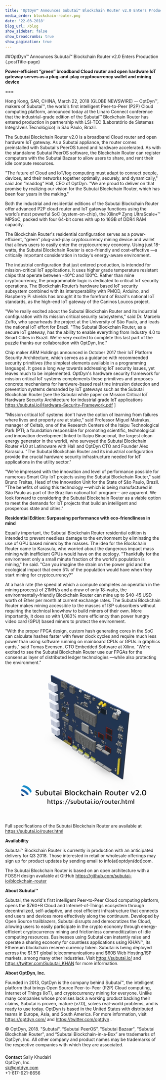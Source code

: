 ```yaml
---
title: 'OptDyn™ Announces Subutai™ Blockchain Router v2.0 Enters Production'
media_order: blockchain-router.png
date: '22-03-2018'
blog_url: /blog
show_sidebar: false
show_breadcrumbs: true
show_pagination: true
---
```


##OptDyn™ Announces Subutai™ Blockchain Router v2.0 Enters Production {.postTitle-page}

**Power-efficient “green” broadband Cloud router and open hardware IoT gateway serves as a plug-and-play cryptocurrency
wallet and mining device**

===

Hong Kong, SAR, CHINA, March 22, 2018 (GLOBE NEWSWIRE) -- OptDyn™, makers of Subutai™, the world’s first intelligent Peer-to-Peer (P2P) Cloud computing platform, announced today at the Linaro Connect conference that the industrial-grade edition of the Subutai™ Blockchain Router has entered production in partnership with LSI-TEC (Laboratório de Sistemas Integráveis Tecnológico) in São Paulo, Brazil.

The Subutai Blockchain Router v2.0 is a broadband Cloud router and open hardware IoT gateway. As a Subutai appliance, the router comes preinstalled with Subutai's PeerOS tuned and hardware accelerated. As with the standalone Subutai PeerOS software, the Blockchain Router can register computers with the Subutai Bazaar to allow users to share, and rent their idle compute resources.

"The future of Cloud and IoT/fog computing must adapt to connect people, devices, and their networks together optimally, securely, and dynamically," said Jon “maddog” Hall, CEO of OptDyn. "We are proud to deliver on that promise by realizing our vision for the Subutai Blockchain Router, which has been four years in the making."

Both the industrial and residential editions of the Subutai Blockchain Router offer advanced P2P cloud router and IoT gateway functions using the world’s most powerful SoC (system-on-chip), the Xilinx® Zynq UltraScale+™ MPSoC, packed with four 64-bit cores with up to 16GB of DDR4 RAM capacity.

The Blockchain Router's residential configuration serves as a power-efficient, "green" plug-and-play cryptocurrency mining device and wallet that allows users to easily enter the cryptocurrency economy. Using just 18-watts, the Subutai Blockchain Router is eco-friendly and cost-effective —a critically important consideration in today's energy-aware environment.

The industrial configuration that just entered production, is intended for mission-critical IoT applications. It uses higher grade temperature resistant chips that operate between -40°C and 100°C. Rather than mine cryptocurrency, the programmable logic is dedicated to critical IoT security operations. The Blockchain Router’s hardware based IoT security subsystem combined with its interoperability with PMOD, Arduino, and Raspberry Pi shields has brought it to the forefront of Brazil's national IoT standards, as the high-end IoT gateway of the Caninos Loucos project.

"We’re really excited about the Subutai Blockchain Router and its industrial configuration with its mission critical security subsystems," said Dr. Marcelo Zuffo, who spearheads the project at the University of São Paulo, and leads the national IoT effort for Brazil. "The Subutai Blockchain Router, as a secure IoT gateway, has the ability to enable everything from Industry 4.0 to Smart Cities in Brazil. We're very excited to complete this last part of the puzzle thanks our collaboration with OptDyn, Inc."

Chip maker ARM Holdings announced in October 2017 their IoT Platform Security Architecture, which serves as a guidance with recommended security primitives (the simplest elements available in a programming language). It goes a long way towards addressing IoT security issues, yet leaves much to be implemented. OptDyn's hardware security framework for mission critical IoT systems complements these primitives and proposes concrete mechanisms
for hardware-based real time intrusion detection and prevention systems demanded by IoT gateways such as the Subutai Blockchain Router [see the Subutai white paper on Mission Critical IoT Hardware Security Architecture for industrial grade IoT applications <a href="https://subutai.io/Hardware-Security-Framework.pdf" target="_blank">https://subutai.io/Hardware-Security-Framework.pdf</a> ]

"Mission critical IoT systems don't have the option of learning from failures where lives and property are at stake," said Professor Miguel Matrakas, manager of Celtab, one of the Research Centers of the Itaipu Technological Park (PTI; a foundation responsible for promoting scientific, technological and innovation development linked to Itaipu Binacional, the largest clean energy generator in the world), who surveyed the Subutai Blockchain Router v1.0 at Latinoware with Hall and OptDyn CTO and Founder Alex Karasulu. "The Subutai Blockchain Router and its industrial configuration provide the crucial hardware security infrastructure needed for IoT applications in the utility sector."

"We’re impressed with the innovation and level of performance possible for numerous Smart City IoT projects using the Subutai Blockchain Router," said Bruno Freitas, Head of the Innovation Unit for the State of São Paulo, Brazil. "The benefits of using this technology —which is being manufactured in São Paulo as part of the Brazilian national IoT program— are apparent. We look forward to considering the Subutai Blockchain Router as a viable option to meet the demands for IoT projects that build an intelligent and prosperous state and cities."

**Residential Edition: Surpassing performance with eco-friendliness in mind**

Equally important, the Subutai Blockchain Router residential edition is intended to prevent needless damage to the environment by eliminating the use of GPU based miners by the masses. The idea for the Blockchain Router came to Karasulu, who worried about the dangerous impact mass mining with inefficient GPUs would have on the ecology. "Thankfully for the environment only a small minute fraction of the world's population is mining," he said. "Can you imagine the strain on the power grid and the ecological impact that even 5% of the population would have when they start mining for cryptocurrency?"

At a hash rate (the speed at which a compute completes an operation in the mining process) of 21MH/s and a draw of only 18-watts, the environmentally-friendly Blockchain Router can mine up to $40-45 USD worth of Ether per month at current exchange rates. The Subutai Blockchain Router makes mining accessible to the masses of ISP subscribers without requiring the technical knowhow to build miners of their own. More importantly, it does so with 1,083% more efficiency than power hungry video card (GPU) based miners to protect the environment.

"With the proper FPGA design, custom hash generating cores in the SoC can calculate hashes faster with fewer clock cycles and require much less power than using software running on mainboard CPUs or GPUs in graphics cards," said Tomas Evensen, CTO Embedded Software at Xilinx. "We're excited to see the Subutai Blockchain Router use our FPGAs for the consensus layer of distributed ledger technologies —while also protecting the environment."

![](blockchain-router.png?classes=singleCenterImg)

Full specifications of the Subutai Blockchain Router are available at <a href="https://subutai.io/router.html" target="_blank">https://subutai.io/router.html</a>

**Availability**

Subutai™ Blockchain Router is currently in production with an anticipated delivery for Q3 2018. Those interested in retail or wholesale offerings may sign up for product updates by sending email to info(at)optdyn(dot)com.

The Subutai Blockchain Router is based on an open architecture with a FOSSH design available at GitHub <a href="https://github.com/subutai-io/blockchain-router" target="_blank">https://github.com/subutai-io/blockchain-router</a>

**About Subutai™**

Subutai, the world's first intelligent Peer-to-Peer Cloud computing platform, opens the $760+B Cloud and Internet-of-Things ecosystem through decentralized, self-adaptive, and cost efficient infrastructure that connects end users and devices more effectively along the continuum. Developed by Open Source trailblazers, Subutai disrupts and democratizes the Cloud, allowing users to easily participate in the crypto economy through energy-efficient cryptocurrency mining and frictionless commoditization of idle computing resources. Businesses using Subutai can instantly raise and operate a sharing economy for countless applications using KHAN™, its Ethereum blockchain reserve currency token. Subutai is being deployed across the $1.5T global telecommunications and $60B Web Hosting/ISP markets, among many other industries. Visit <a href="https://subutai.io/" target="_blank">https://subutai.io/</a> and <a href="https://twitter.com/Subutai_KHAN" target="_blank">https://twitter.com/Subutai_KHAN</a> for more information.

**About OptDyn, Inc.**

Founded in 2013, OptDyn is the company behind Subutai™, the intelligent platform that brings Open Source Peer-to-Peer (P2P) Cloud computing, Internet of Things (IoT), and cryptocurrency mining for everyone. Unlike many companies whose promises lack a working product backing their claims, Subutai is proven, mature (v7.0), solves real-world problems, and is ready to use today. OptDyn is based in the United States with distributed teams in Europe, Asia, and South America. For more information, visit <a href="https://optdyn.com/">https://optdyn.com/</a> and <a href="https://twitter.com/optdyn">https://twitter.com/optdyn</a> .

© OptDyn, 2018. "Subutai", “Subutai PeerOS”, "Subutai Bazaar", "Subutai Blockchain Router", and “Subutai Blockchain-in-a-Box” are trademarks of OptDyn, Inc. All other company and product names may be trademarks of the respective companies with which they are associated.

###

**Contact**
Sally Khudairi <br>
OptDyn, Inc.<br>
sk@optdyn.com<br>
+1-617-921-8656